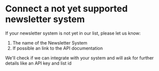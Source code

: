# Connect a not yet supported newsletter system

If your newsletter system is not yet in our list, please let us know:

1. The name of the Newsletter System
2. If possible an link to the API documentation 

We'll check if we can integrate with your system and will ask for further details like an API key and list id